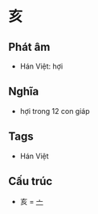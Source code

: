 # 亥

## Phát âm
* Hán Việt: hợi

## Nghĩa
* hợi trong 12 con giáp

## Tags
* Hán Việt

## Cấu trúc
* 亥 = [亠](亠.md)

<script>window.HANZI_FIELD='亥';</script>